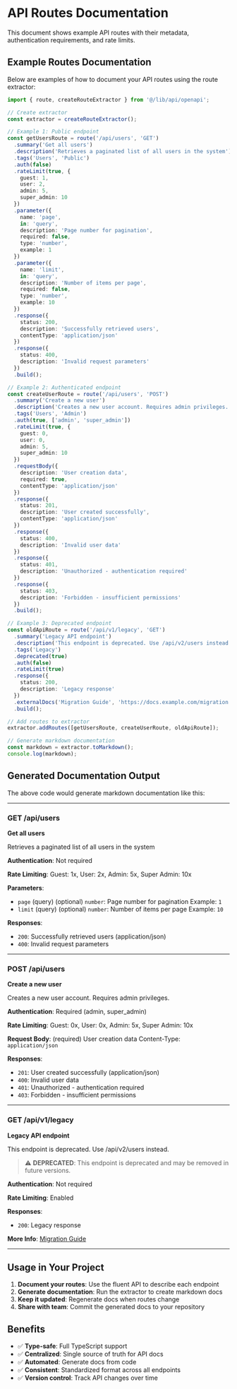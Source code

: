 # API Routes Documentation

This document shows example API routes with their metadata, authentication requirements, and rate limits.

## Example Routes Documentation

Below are examples of how to document your API routes using the route extractor:

```typescript
import { route, createRouteExtractor } from '@/lib/api/openapi';

// Create extractor
const extractor = createRouteExtractor();

// Example 1: Public endpoint
const getUsersRoute = route('/api/users', 'GET')
  .summary('Get all users')
  .description('Retrieves a paginated list of all users in the system')
  .tags('Users', 'Public')
  .auth(false)
  .rateLimit(true, {
    guest: 1,
    user: 2,
    admin: 5,
    super_admin: 10
  })
  .parameter({
    name: 'page',
    in: 'query',
    description: 'Page number for pagination',
    required: false,
    type: 'number',
    example: 1
  })
  .parameter({
    name: 'limit',
    in: 'query',
    description: 'Number of items per page',
    required: false,
    type: 'number',
    example: 10
  })
  .response({
    status: 200,
    description: 'Successfully retrieved users',
    contentType: 'application/json'
  })
  .response({
    status: 400,
    description: 'Invalid request parameters'
  })
  .build();

// Example 2: Authenticated endpoint
const createUserRoute = route('/api/users', 'POST')
  .summary('Create a new user')
  .description('Creates a new user account. Requires admin privileges.')
  .tags('Users', 'Admin')
  .auth(true, ['admin', 'super_admin'])
  .rateLimit(true, {
    guest: 0,
    user: 0,
    admin: 5,
    super_admin: 10
  })
  .requestBody({
    description: 'User creation data',
    required: true,
    contentType: 'application/json'
  })
  .response({
    status: 201,
    description: 'User created successfully',
    contentType: 'application/json'
  })
  .response({
    status: 400,
    description: 'Invalid user data'
  })
  .response({
    status: 401,
    description: 'Unauthorized - authentication required'
  })
  .response({
    status: 403,
    description: 'Forbidden - insufficient permissions'
  })
  .build();

// Example 3: Deprecated endpoint
const oldApiRoute = route('/api/v1/legacy', 'GET')
  .summary('Legacy API endpoint')
  .description('This endpoint is deprecated. Use /api/v2/users instead.')
  .tags('Legacy')
  .deprecated(true)
  .auth(false)
  .rateLimit(true)
  .response({
    status: 200,
    description: 'Legacy response'
  })
  .externalDocs('Migration Guide', 'https://docs.example.com/migration')
  .build();

// Add routes to extractor
extractor.addRoutes([getUsersRoute, createUserRoute, oldApiRoute]);

// Generate markdown documentation
const markdown = extractor.toMarkdown();
console.log(markdown);
```

## Generated Documentation Output

The above code would generate markdown documentation like this:

---

### GET /api/users

**Get all users**

Retrieves a paginated list of all users in the system

**Authentication**: Not required

**Rate Limiting**: Guest: 1x, User: 2x, Admin: 5x, Super Admin: 10x

**Parameters**:
- `page` (query) (optional) `number`: Page number for pagination Example: `1`
- `limit` (query) (optional) `number`: Number of items per page Example: `10`

**Responses**:
- `200`: Successfully retrieved users (application/json)
- `400`: Invalid request parameters

---

### POST /api/users

**Create a new user**

Creates a new user account. Requires admin privileges.

**Authentication**: Required (admin, super_admin)

**Rate Limiting**: Guest: 0x, User: 0x, Admin: 5x, Super Admin: 10x

**Request Body**: (required)
User creation data
Content-Type: `application/json`

**Responses**:
- `201`: User created successfully (application/json)
- `400`: Invalid user data
- `401`: Unauthorized - authentication required
- `403`: Forbidden - insufficient permissions

---

### GET /api/v1/legacy

**Legacy API endpoint**

This endpoint is deprecated. Use /api/v2/users instead.

> ⚠️ **DEPRECATED**: This endpoint is deprecated and may be removed in future versions.

**Authentication**: Not required

**Rate Limiting**: Enabled

**Responses**:
- `200`: Legacy response

**More Info**: [Migration Guide](https://docs.example.com/migration)

---

## Usage in Your Project

1. **Document your routes**: Use the fluent API to describe each endpoint
2. **Generate documentation**: Run the extractor to create markdown docs
3. **Keep it updated**: Regenerate docs when routes change
4. **Share with team**: Commit the generated docs to your repository

## Benefits

- ✅ **Type-safe**: Full TypeScript support
- ✅ **Centralized**: Single source of truth for API docs
- ✅ **Automated**: Generate docs from code
- ✅ **Consistent**: Standardized format across all endpoints
- ✅ **Version control**: Track API changes over time
